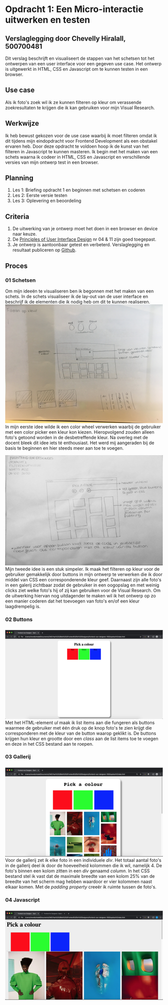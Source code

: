 # Opdracht 1: Een Micro-interactie uitwerken en testen
## Verslaglegging door Chevelly Hiralall, 500700481

Dit verslag beschrijft en visualiseert de stappen van het schetsen tot het ontwerpen van een user interface voor een gegeven use case. Het ontwerp is uitgewerkt in HTML, CSS en Javascript om te kunnen testen in een browser.


## Use case
Als ik foto's zoek wil ik ze kunnen filteren op kleur om verassende zoekresultaten te krijgen die ik kan gebruiken voor mijn Visual Research.


## Werkwijze
Ik heb bewust gekozen voor de use case waarbij ik moet filteren omdat ik dit tijdens mijn eindopdracht voor Frontend Development als een obstakel ervaren heb. Door deze opdracht te voldoen hoop ik de kunst van het filteren in Javascript te kunnen masteren. Ik begin met het maken van een schets waarna ik codeer in HTML, CSS en Javascript en verschillende versies van mijn ontwerp test in een browser.


## Planning
1. Les 1: Briefing opdracht 1 en beginnen met schetsen en coderen
2. Les 2: Eerste versie testen
2. Les 3: Oplevering en beoordeling


## Criteria
1. De uitwerking van je ontwerp moet het doen in een browser en device naar keuze.
2. De [Principles of User Interface Design](http://bokardo.com/principles-of-user-interface-design/) nr 04 & 11 zijn goed toegepast.
3. Je ontwerp is aantoonbaar getest en verbeterd. Verslaglegging en resultaat publiceren op [Github](https://github.com).

## Proces

### 01 Schetsen
Om mijn ideeën te visualiseren ben ik begonnen met het maken van een schets. In de schets visualiseer ik de lay-out van de user interface en beschrijf ik de elementen die ik nodig heb om dit te kunnen realiseren.
![alt text](https://github.com/Chevelly/frontend-voor-designers-1920/blob/master/opdracht1/img/Proces/schets01.JPG "Schetsen")
In mijn eerste idee wilde ik een color wheel verwerken waarbij de gebruiker met een color picker een kleur kon kiezen. Hieropvolgend zouden alleen foto's getoond worden in de desbetreffende kleur. Na overleg met de docent bleek dit idee iets té enthousiast. Het werd mij aangeraden bij de basis te beginnen en hier steeds meer aan toe te voegen.

![alt text](https://github.com/Chevelly/frontend-voor-designers-1920/blob/master/opdracht1/img/Proces/schets02.JPG "Schetsen")
Mijn tweede idee is een stuk simpeler. Ik maak het filteren op kleur voor de gebruiker gemakkelijk door buttons in mijn ontwerp te verwerken die ik door middel van CSS een corresponderende kleur geef. Daarnaast zijn alle foto's in een galerij zichtbaar zodat de gebruiker in een oogopslag en met weinig clicks ziet welke foto's hij of zij kan gebruiken voor de Visual Research. Om de uitwerking hiervan nog uitdagender te maken wil ik het ontwerp op zo een manier coderen dat het toevoegen van foto's en/of een kleur laagdrempelig is.

### 02 Buttons
![alt text](https://github.com/Chevelly/frontend-voor-designers-1920/blob/master/opdracht1/img/Proces/Stap01.png "Buttons")
Met het HTML-element *ul* maak ik list items aan die fungeren als buttons waarmee de gebruiker met één druk op de knop foto's te zien krijgt die corresponderen met de kleur van de button waarop geklikt is. De buttons krijgen hun kleur en grootte door een *class* aan de list items toe te voegen en deze in het CSS bestand aan te roepen.

### 03 Gallerij
![alt text](https://github.com/Chevelly/frontend-voor-designers-1920/blob/master/opdracht1/img/Proces/stap02.png "Gallerij")
Voor de gallerij zet ik elke foto in een individuele *div*. Het totaal aantal foto's in de gallerij deel ik door de hoeveelheid kolommen die ik wil, namelijk 4. De foto's binnen een kolom zitten in een *div* genaamd *column*. In het CSS bestand stel ik vast dat de maximale breedte van een kolom 25% van de breedte van het scherm mag hebben waardoor er vier kolommen naast elkaar komen. Met de *padding property* creeër ik ruimte tussen de foto's.

### 04 Javascript
![alt text](https://github.com/Chevelly/frontend-voor-designers-1920/blob/master/opdracht1/img/Proces/stap03.png "Javascript")



